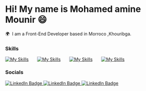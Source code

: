 # Hi! My name is Mohamed amine Mounir 😄

🌍  I am a Front-End Developer based in Morroco ,Khouribga.
<br/>

### Skills

[![My Skills](https://skillicons.dev/icons?i=html,css)](https://skillicons.dev) &nbsp;&nbsp;&nbsp;&nbsp;&nbsp; [![My Skills](https://skillicons.dev/icons?i=js,ts)](https://skillicons.dev) &nbsp;&nbsp;&nbsp;&nbsp;&nbsp; [![My Skills](https://skillicons.dev/icons?i=react,next)](https://skillicons.dev) &nbsp;&nbsp;&nbsp;&nbsp;&nbsp; [![My Skills](https://skillicons.dev/icons?i=tailwind)](https://skillicons.dev) &nbsp;&nbsp;&nbsp;&nbsp;&nbsp;
<br/>

### Socials

<div id="badges">
  <a href="www.linkedin.com/in/mohamed-amine-mounir/">
    <img src="https://img.shields.io/badge/LinkedIn-blue?style=for-the-badge&logo=linkedin&logoColor=white" alt="LinkedIn Badge"/>
  </a>  <a href="www.linkedin.com/in/mohamed-amine-mounir/">
    <img src="https://img.shields.io/badge/LinkedIn-blue?style=for-the-badge&logo=linkedin&logoColor=white" alt="LinkedIn Badge"/>
  </a>  <a href="www.linkedin.com/in/mohamed-amine-mounir/">
    <img src="https://img.shields.io/badge/LinkedIn-blue?style=for-the-badge&logo=linkedin&logoColor=white" alt="LinkedIn Badge"/>
  </a>
</div>
